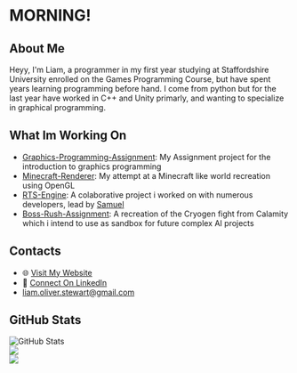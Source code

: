 # MORNING!

## About Me

Heyy, I'm Liam, a programmer in my first year studying at Staffordshire University enrolled on the Games Programming Course, but have spent years learning programming before hand. I come from python but for the last year have worked in C++ and Unity primarly, and wanting to specialize in graphical programming.
## What Im Working On

- [Graphics-Programming-Assignment](https://github.com/LiamStewart2/GraphicsProgrammingAssignment): My Assignment project for the introduction to graphics programming
- [Minecraft-Renderer](https://github.com/LiamStewart2/Minecraft-Recreation): My attempt at a Minecraft like world recreation using OpenGL
- [RTS-Engine](https://github.com/TheEmperorsArmoury/TheGreatWar): A colaborative project i worked on with numerous developers, lead by [Samuel](https://github.com/123samueld)
- [Boss-Rush-Assignment](https://github.com/LiamStewart2/BossRushUniversityProject): A recreation of the Cryogen fight from Calamity which i intend to use as sandbox for future complex AI projects

## Contacts

- 🌐 [Visit My Website](https://liamstewart2.github.io/github.io/)
- 💼 [Connect On LinkedIn](https://www.linkedin.com/in/liam-stewart-8a7866298/)
- liam.oliver.stewart@gmail.com

## GitHub Stats

![GitHub Stats](https://github-readme-stats.vercel.app/api?username=liamstewart2&show_icons=true&theme=dark)<br/>
![](https://github-readme-streak-stats.herokuapp.com/?user=liamstewart2&theme=dark&hide_border=false)<br/>
![](https://github-readme-stats.vercel.app/api/top-langs/?username=liamstewart2&theme=dark&hide_border=false&include_all_commits=true&count_private=false&layout=compact)